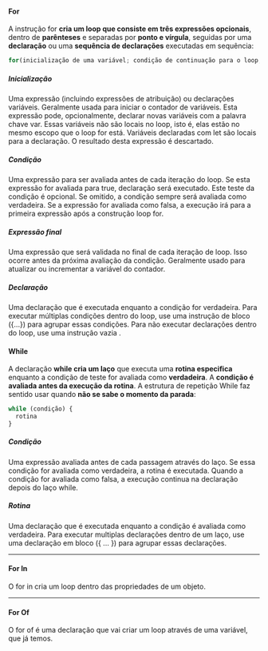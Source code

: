 #### For

A instrução for **cria um loop que consiste em três expressões opcionais**, dentro de **parênteses** e separadas por **ponto e vírgula**, seguidas por uma **declaração** ou uma **sequência de declarações** executadas em sequência:

```javascript
for(inicialização de uma variável; condição de continuação para o loop; expressão final)
```

##### Inicialização

Uma expressão (incluindo expressões de atribuição) ou declarações variáveis. Geralmente usada para iniciar o contador de variáveis. Esta expressão pode, opcionalmente, declarar novas variáveis com a palavra chave var. Essas variáveis não são locais no loop, isto é, elas estão no mesmo escopo que o loop for está. Variáveis declaradas com let são locais para a declaração.
O resultado desta expressão é descartado.

##### Condição

Uma expressão para ser avaliada antes de cada iteração do loop. Se esta expressão for avaliada para true, declaração será executado. Este teste da condição é opcional. Se omitido, a condição sempre será avaliada como verdadeira. Se a expressão for avaliada como falsa, a execução irá para a primeira expressão após a construção loop for.

##### Expressão final

Uma expressão que será validada no final de cada iteração de loop. Isso ocorre antes da próxima avaliação da condição. Geralmente usado para atualizar ou incrementar a variável do contador.

##### Declaração

Uma declaração que é executada enquanto a condição for verdadeira. Para executar múltiplas condições dentro do loop, use uma instrução de bloco ({...}) para agrupar essas condições. Para não executar declarações dentro do loop, use uma instrução vazia .


#### While

A declaração **while cria um laço** que executa uma **rotina especifica** enquanto a condição de teste for avaliada como **verdadeira**. A **condição é avaliada antes da execução da rotina**. A estrutura de repetição While faz sentido usar quando **não se sabe o momento da parada**:

```javascript
while (condição) {
  rotina
}
```

##### Condição

Uma expressão avaliada antes de cada passagem através do laço. Se essa condição for avaliada como verdadeira, a rotina é executada. Quando a condição for avaliada como falsa, a execução continua na declaração depois do laço while.

##### Rotina

Uma declaração que é executada enquanto a condição é avaliada como verdadeira. Para executar multiplas declarações dentro de um laço, use uma declaração em bloco ({ ... }) para agrupar essas declarações.

---

#### For In

O for in cria um loop dentro das propriedades de um objeto.

---

#### For Of

O for of é uma declaração que vai criar um loop através de uma variável, que já temos.